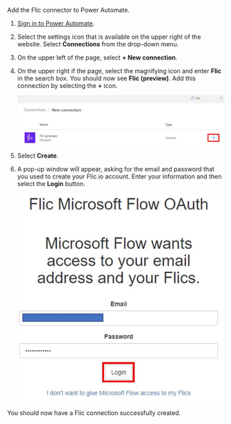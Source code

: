 Add the Flic connector to Power Automate.

1.  [Sign in to Power Automate](https://flow.microsoft.com/?azure-portal=true).

1.  Select the settings icon that is available on the upper right of the website. Select **Connections** from the drop-down menu.

1.  On the upper left of the page, select **+ New connection**.

1.  On the upper right if the page, select the magnifying icon and enter **Flic** in the search box. You should now see **Flic (preview)**. Add this connection by selecting the **+** icon.

	![Add Flic connection](../media/add-flic-connection.jpg)

1.  Select **Create**.

1.  A pop-up window will appear, asking for the email and password that you used to create your Flic.io account. Enter your information and then select the **Login** button.

    ![Flic connector email password](../media/flic-connector-email-password.jpg)

You should now have a Flic connection successfully created.
